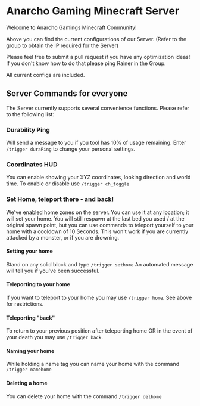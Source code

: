 # Anarcho Gaming Minecraft Server

Welcome to Anarcho Gamings Minecraft Community!

Above you can find the current configurations of our Server. (Refer to the group to obtain the IP required for the Server)

Please feel free to submit a pull request if you have any optimization ideas! If you don't know how to do that please ping Rainer in the Group.

All current configs are included.

## Server Commands for everyone

The Server currently supports several convenience functions. Please refer to the following list:

### Durability Ping
Will send a message to you if you tool has 10% of usage remaining.
Enter `/trigger duraPing` to change your personal settings.

### Coordinates HUD
You can enable showing your XYZ coordinates, looking direction and world time.
To enable or disable use `/trigger ch_toggle`

### Set Home, teleport there - and back!
We've enabled home zones on the server. You can use it at any location; it will set your home. You will still respawn at the last bed you used / at the original spawn point, but you can use commands to teleport yourself to your home with a cooldown of 10 Seconds. This won't work if you are currently attacked by a monster, or if you are drowning.

#### Setting your home
Stand on any solid block and type `/trigger sethome`
An automated message will tell you if you've been successful.

#### Teleporting to your home
If you want to teleport to your home you may use `/trigger home`. See above for restrictions.

#### Teleporting "back"
To return to your previous position after teleporting home OR in the event of your death you may use `/trigger back`. 

#### Naming your home
While holding a name tag you can name your home with the command `/trigger namehome`

#### Deleting a home
You can delete your home with the command `/trigger delhome`

